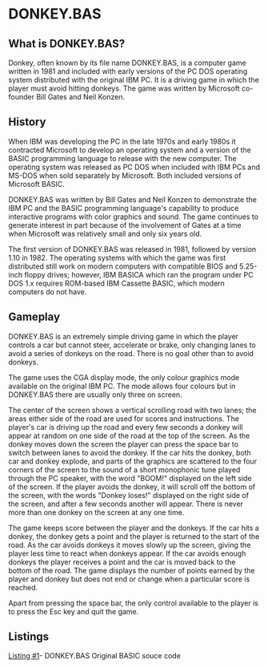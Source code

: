 # DONKEY.BAS

## What is DONKEY.BAS?
Donkey, often known by its file name DONKEY.BAS, is a computer game written in 1981 and included with early versions of the PC DOS operating system distributed with the original IBM PC. It is a driving game in which the player must avoid hitting donkeys. The game was written by Microsoft co-founder Bill Gates and Neil Konzen.

## History
When IBM was developing the PC in the late 1970s and early 1980s it contracted Microsoft to develop an operating system and a version of the BASIC programming language to release with the new computer. The operating system was released as PC DOS when included with IBM PCs and MS-DOS when sold separately by Microsoft. Both included versions of Microsoft BASIC.

DONKEY.BAS was written by Bill Gates and Neil Konzen to demonstrate the IBM PC and the BASIC programming language's capability to produce interactive programs with color graphics and sound. The game continues to generate interest in part because of the involvement of Gates at a time when Microsoft was relatively small and only six years old.

The first version of DONKEY.BAS was released in 1981, followed by version 1.10 in 1982. The operating systems with which the game was first distributed still work on modern computers with compatible BIOS and 5.25-inch floppy drives; however, IBM BASICA which ran the program under PC DOS 1.x requires ROM-based IBM Cassette BASIC, which modern computers do not have.

## Gameplay
DONKEY.BAS is an extremely simple driving game in which the player controls a car but cannot steer, accelerate or brake, only changing lanes to avoid a series of donkeys on the road. There is no goal other than to avoid donkeys.

The game uses the CGA display mode, the only colour graphics mode available on the original IBM PC. The mode allows four colours but in DONKEY.BAS there are usually only three on screen.

The center of the screen shows a vertical scrolling road with two lanes; the areas either side of the road are used for scores and instructions. The player's car is driving up the road and every few seconds a donkey will appear at random on one side of the road at the top of the screen. As the donkey moves down the screen the player can press the space bar to switch between lanes to avoid the donkey. If the car hits the donkey, both car and donkey explode, and parts of the graphics are scattered to the four corners of the screen to the sound of a short monophonic tune played through the PC speaker, with the word "BOOM!" displayed on the left side of the screen. If the player avoids the donkey, it will scroll off the bottom of the screen, with the words "Donkey loses!" displayed on the right side of the screen, and after a few seconds another will appear. There is never more than one donkey on the screen at any one time.

The game keeps score between the player and the donkeys. If the car hits a donkey, the donkey gets a point and the player is returned to the start of the road. As the car avoids donkeys it moves slowly up the screen, giving the player less time to react when donkeys appear. If the car avoids enough donkeys the player receives a point and the car is moved back to the bottom of the road. The game displays the number of points earned by the player and donkey but does not end or change when a particular score is reached.

Apart from pressing the space bar, the only control available to the player is to press the Esc key and quit the game.

## Listings

[Listing #1](DONKEY.BAS)- DONKEY.BAS Original BASIC souce code

